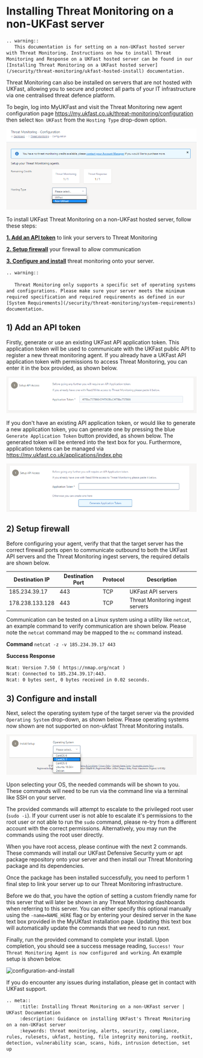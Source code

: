 # Installing Threat Monitoring on a non-UKFast server

```eval_rst
.. warning::
   This documentation is for setting on a non-UKFast hosted server with Threat Monitoring. Instructions on how to install Threat Monitoring and Response on a UKFast hosted server can be found in our [Installing Threat Monitoring on a UKFast hosted server](/security/threat-monitoring/ukfast-hosted-install) documentation.
```

Threat Monitoring can also be installed on servers that are not hosted with UKFast, allowing you to secure and protect all parts of your IT infrastructure via one centralised threat defence platform.

To begin, log into MyUKFast and visit the Threat Monitoring new agent configuration page https://my.ukfast.co.uk/threat-monitoring/configuration then select `Non UKFast` from the `Hosting Type` drop-down option.

![setup-type](files/setup-type.png)


To install UKFast Threat Monitoring on a non-UKFast hosted server, follow these steps:

**[1. Add an API token](#add-api-token)** to link your servers to Threat Monitoring

**[2. Setup firewall](#setup-firewall)** your firewall to allow communication

**[3. Configure and install](#configure-and-install)** threat monitoring onto your server.


```eval_rst
.. warning::

   Threat Monitoring only supports a specific set of operating systems and configurations. Please make sure your server meets the minimum required specification and required requirements as defined in our [System Requirements](/security/threat-monitoring/system-requirements) documentation.

```

## 1) Add an API token

Firstly, generate or use an existing UKFast API application token. This application token will be used to communicate with the UKFast public API to register a new threat monitoring agent. If you already have a UKFast API application token with permissions to access Threat Monitoring, you can enter it in the box provided, as shown below.

![input-api-token](files/setup-apikey-example.png)

If you don't have an existing API application token, or would like to generate a new application token, you can generate one by pressing the blue `Generate Application Token` button provided, as shown below. The generated token will be entered into the text box for you. Furthermore, application tokens can be managed via https://my.ukfast.co.uk/applications/index.php

![generate-api-token](files/setup-apikey.png)

## 2) Setup firewall

Before configuring your agent, verify that that the target server has the correct firewall ports open to communicate outbound to both the UKFast API servers and the Threat Monitoring ingest servers, the required details are shown below.

| Destination IP | Destination Port | Protocol | Description |
|-----|-----|-----|-----|
| 185.234.39.17 | 443 | TCP | UKFast API servers |
| 178.238.133.128 | 443 | TCP | Threat Monitoring ingest servers|

Communication can be tested on a Linux system using a utility like `netcat`, an example command to verify communication are shown below. Please note the `netcat` command may be mapped to the `nc` command instead.

**Command**
`netcat -z -v 185.234.39.17 443`

**Success Response**

```
Ncat: Version 7.50 ( https://nmap.org/ncat )
Ncat: Connected to 185.234.39.17:443.
Ncat: 0 bytes sent, 0 bytes received in 0.02 seconds.
```


## 3) Configure and install

Next, select the operating system type of the target server via the provided  `Operating System` drop-down, as shown below. Please operating systems now shown are not supported on non-ukfast Threat Monitoring installs.

![select-os](files/setup-centos.png)

Upon selecting your OS, the needed commands will be shown to you. These commands will need to be run via the command line via a terminal like SSH on your server. 

The provided commands will attempt to escalate to the privileged root user (`sudo -i`). If your current user is not able to escalate it's permissions to the root user or not able to run the `sudo` command, please re-try from a different account with the correct permissions. Alternatively, you may run the commands using the root user directly.

When you have root access, please continue with the next 2 commands. These commands will install our UKFast Defensive Security yum or apt package repository onto your server and then install our Threat Monitoring package and its dependencies.

Once the package has been installed successfully, you need to perform 1 final step to link your server up to our Threat Monitoring infrastructure. 

Before we do that, you have the option of setting a custom friendly name for this server that will later be shown in any Threat Monitoring dashboards when referring to this server. You can either specify this optional manually using the `-name=NAME_HERE` flag or by entering your desired server in the `Name` text box provided in the MyUKfast installation page. Updating this text box will automatically update the commands that we need to run next.

Finally, run the provided command to complete your install. Upon completion, you should see a success message reading, `Success! Your Threat Monitoring Agent is now configured and working`. An example setup is shown below.

![configuration-and-install](files/setup-instructions-and-names.png)

If you do encounter any issues during installation, please get in contact with UKFast support.


```eval_rst
.. meta::
     :title: Installing Threat Monitoring on a non-UKFast server | UKFast Documentation
     :description: Guidance on installing UKFast's Threat Monitoring on a non-UKFast server
     :keywords: threat monitoring, alerts, security, compliance, rules, rulesets, ukfast, hosting, file integrity monitoring, rootkit, detection, vulnerability scan, scans, hids, intrusion detection, set up
